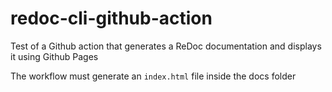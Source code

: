 # redoc-cli-github-action
Test of a Github action that generates a ReDoc documentation and displays it using Github Pages

The workflow must generate an ```index.html``` file inside the docs folder